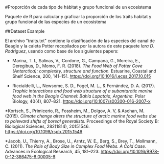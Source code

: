 #Proporción de cada tipo de hábitat y grupo funcional de un ecosistema

Paquete de R para calcular y graficar la proporción de los traits habitat y grupo funcional de las especies de un ecosistema

##Dataset Example

El archivo "traits.txt" contiene la clasificación de las especies del canal de Beagle y la caleta Potter recopilados por la autora de este paquete _Iara D. Rodriguez_, usando como base de los siguientes papers:

  * Marina, T. I., Salinas, V., Cordone, G., Campana, G., Moreira, E., Deregibus, D., Momo, F. R. (2018). *The Food Web of Potter Cove (Antarctica): complexity, structure and function.* Estuarine, Coastal and Shelf Science, 200, 141–151. https://doi.org/10.1016/j.ecss.2017.10.015
 
  * Riccialdelli, L., Newsome, S. D., Fogel, M. L., & Fernández, D. A. (2017). *Trophic interactions and food web structure of a subantarctic marine food web in the Beagle Channel: Bahía Lapataia, Argentina.* Polar Biology, 40(4), 807–821. https://doi.org/10.1007/s00300-016-2007-x
  
  *Kortsch, S., Primicerio, R., Fossheim, M., Dolgov, A. V, & Aschan, M. (2015). *Climate change alters the structure of arctic marine food webs due to poleward shifts of boreal generalists.* Proceedings of the Royal Society B: Biological Sciences, 282(1814), 20151546. https://doi.org/10.1098/rspb.2015.1546

  *Jacob, U., Thierry, A., Brose, U., Arntz, W. E., Berg, S., Brey, T., Mollmann, C. (2011). *The Role of Body Size in Complex Food Webs. A Cold Case.* Advances in Ecological Research, 45, 181–223. https://doi.org/10.1016/B978-0-12-386475-8.00005-8
